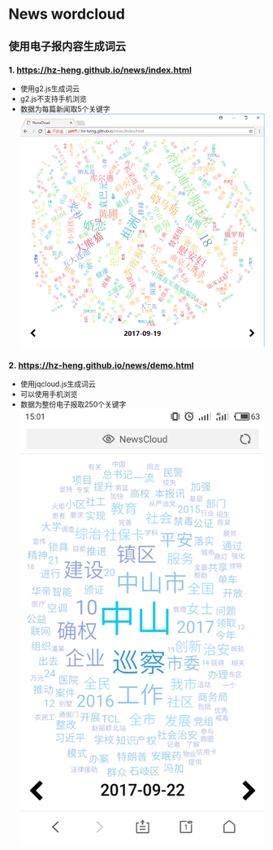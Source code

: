 # News wordcloud
## 使用电子报内容生成词云

### 1. https://hz-heng.github.io/news/index.html  
- 使用g2.js生成词云
- g2.js不支持手机浏览
- 数据为每篇新闻取5个关键字
![screenshot_1](https://github.com/hz-heng/news/blob/master/Screenshots/screenshot_1.png)

### 2. https://hz-heng.github.io/news/demo.html
- 使用jqcloud.js生成词云
- 可以使用手机浏览
- 数据为整份电子报取250个关键字
![screenshot_2](https://github.com/hz-heng/news/blob/master/Screenshots/screenshot_2.jpg)
